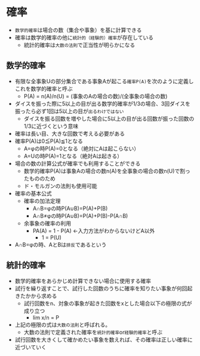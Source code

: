 # 確率
* `数学的確率`は場合の数（集合や事象）を基に計算できる
* 確率は数学的確率の他に`統計的（経験的）確率`が存在している
    + 統計的確率は`大数の法則`で正当性が明らかになる

## 数学的確率
* 有限な全事象Uの部分集合である事象Aが起こる`確率P(A)`を次のように定義しこれを数学的確率と呼ぶ
    + P(A) = n(A)/n(U) = (事象のAの場合の数)/(全事象の場合の数)
* ダイスを振った際に5以上の目が出る数学的確率が1/3の場合、3回ダイスを振ったら必ず1回は5以上の目が`出るわけではない`
    + ダイスを振る回数を増やした場合に5以上の目が出る回数が振った回数の1/3に近づくという意味
* 確率は長い目、大きな回数で考える必要がある
* 確率P(A)は0≦P(A)≦1となる
    + A=φの時P(A)=0となる（絶対にAは起こらない）
    + A=Uの時P(A)=1となる（絶対Aは起きる）
* 場合の数の計算公式が確率でも利用することができる
    + 数学的確率P(A)は事象Aの場合の数n(A)を全事象の場合の数n(U)で割ったもののため
    + ド・モルガンの法則も使用可能
* 確率の基本公式
    + 確率の加法定理
        - A∩B=φの時P(A∪B)=P(A)+P(B)
        - A∩B≠φの時P(A∪B)=P(A)+P(B)-P(A∩B)
    + 余事象の確率の利用
        - PA(A) = 1 - P(A) <-入力方法がわからないけどA以外
            - 1 = P(U)
* A∩B=φの時、AとBは`排反`であるという

## 統計的確率
* 数学的確率をあらかじめ計算できない場合に使用する確率
* 試行を繰り返すことで、試行した回数のうちに確率を知りたい事象が何回起きたかから求める
    + 試行回数をn、対象の事象が起きた回数をxとした場合以下の極限の式が成り立つ
        - lim x/n = P
* 上記の極限の式は`大数の法則`と呼ばれる。
    + 大数の法則で定義された確率を`統計的確率`or`経験的確率`と呼ぶ
* 試行回数を大きくして確かめたい事象を数えれば、その確率は正しい確率に近づいていく